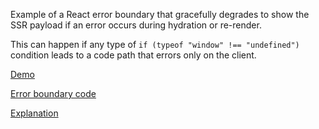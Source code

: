 Example of a React error boundary that gracefully degrades to show the SSR payload if an error occurs during hydration or re-render.

This can happen if any type of `if (typeof "window" !== "undefined")` condition leads to a code path that errors only on the client.

[Demo](https://graceful-degradation-hydration-error.vercel.app/)

[Error boundary code](https://github.com/uncurated-tests/graceful-degradation-hydration-error/blob/main/app/gracefully-degrading-error-boundary.tsx)

[Explanation](https://x.com/cramforce/status/1845491853225062669)
